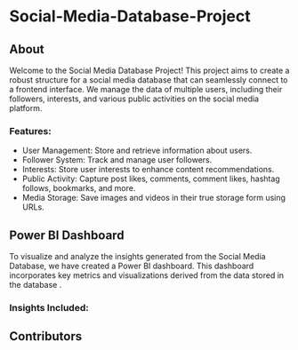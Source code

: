 # Social-Media-Database-Project
## About

Welcome to the Social Media Database Project! This project aims to create a robust structure for a social media database that can seamlessly connect to a frontend interface. We manage the data of multiple users, including their followers, interests, and various public activities on the social media platform.

### Features:

- User Management: Store and retrieve information about users.
- Follower System: Track and manage user followers.
- Interests: Store user interests to enhance content recommendations.
- Public Activity: Capture post likes, comments, comment likes, hashtag follows, bookmarks, and more.
- Media Storage: Save images and videos in their true storage form using URLs.

## Power BI Dashboard
To visualize and analyze the insights generated from the Social Media Database, we have created a Power BI dashboard. This dashboard incorporates key metrics and visualizations derived from the data stored in the database .

### Insights Included:

## Contributors
